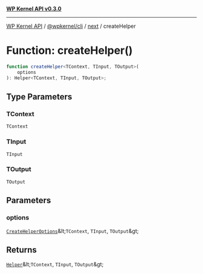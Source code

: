[**WP Kernel API v0.3.0**](../../../../../README.md)

---

[WP Kernel API](../../../../../README.md) / [@wpkernel/cli](../../../README.md) / [next](../README.md) / createHelper

# Function: createHelper()

```ts
function createHelper<TContext, TInput, TOutput>(
	options
): Helper<TContext, TInput, TOutput>;
```

## Type Parameters

### TContext

`TContext`

### TInput

`TInput`

### TOutput

`TOutput`

## Parameters

### options

[`CreateHelperOptions`](../interfaces/CreateHelperOptions.md)\&lt;`TContext`, `TInput`, `TOutput`\&gt;

## Returns

[`Helper`](../interfaces/Helper.md)\&lt;`TContext`, `TInput`, `TOutput`\&gt;
